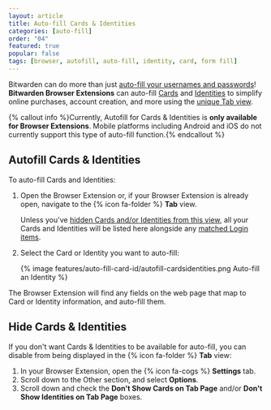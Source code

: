 ```yaml
---
layout: article
title: Auto-fill Cards & Identities
categories: [auto-fill]
order: "04"
featured: true
popular: false
tags: [browser, autofill, auto-fill, identity, card, form fill]
---
```


Bitwarden can do more than just [auto-fill your usernames and passwords]({{site.baseurl}}/auto-fill-browser/)! **Bitwarden Browser Extensions** can auto-fill [Cards]({{site.baseurl}}/managing-items/#cards) and [Identities]({{site.baseurl}}/managing-items/#identities) to simplify online purchases, account creation, and more using the [unique Tab view]({{site.baseurl}}/auto-fill-browser/).

{% callout info %}Currently, Autofill for Cards & Identities is **only available for Browser Extensions**. Mobile platforms including Android and iOS do not currently support this type of auto-fill function.{% endcallout %}

## Autofill Cards & Identities

To auto-fill Cards and Identities:

1. Open the Browser Extension or, if your Browser Extension is already open, navigate to the {% icon fa-folder %} **Tab** view.

   Unless you've [hidden Cards and/or Identities from this view](#hide-cards--identities), all your Cards and Identities will be listed here alongside any [matched Login items]({{site.baseurl}}/uri-match-detection/).
2. Select the Card or Identity you want to auto-fill:

   {% image features/auto-fill-card-id/autofill-cardsidentities.png Auto-fill an Identity %}

The Browser Extension will find any fields on the web page that map to Card or Identity information, and auto-fill them.

## Hide Cards & Identities

If you don't want Cards & Identities to be available for auto-fill, you can disable from being displayed in the {% icon fa-folder %} **Tab** view:

1. In your Browser Extension, open the {% icon fa-cogs %} **Settings** tab.
2. Scroll down to the Other section, and select **Options**.
3. Scroll down and check the **Don't Show Cards on Tab Page** and/or **Don't Show Identities on Tab Page** boxes.
